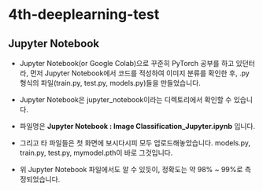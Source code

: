 # 4th-deeplearning-test

## Jupyter Notebook
* Jupyter Notebook(or Google Colab)으로 꾸준히 PyTorch 공부를 하고 있던터라, 먼저 Jupyter Notebook에서 코드를 적성하여 이미지 분류를 확인한 후, .py 형식의 파일(train.py, test.py, models.py)들을 만들었습니다.
* Jupyter Notebook은 jupyter_notebook이라는 디렉토리에서 확인할 수 있습니다.
* 파일명은 **Jupyter Notebook : Image Classification_Jupyter.ipynb** 입니다.
* 그리고 타 파일들은 첫 화면에 보시다시피 모두 업로드해놓았습니다. models.py, train.py, test.py, mymodel.pth이 바로 그것입니다.



* 위 Jupyter Notebook 파일에서도 알 수 있듯이, 정확도는 약 98% ~ 99%로 측정되었습니다.
